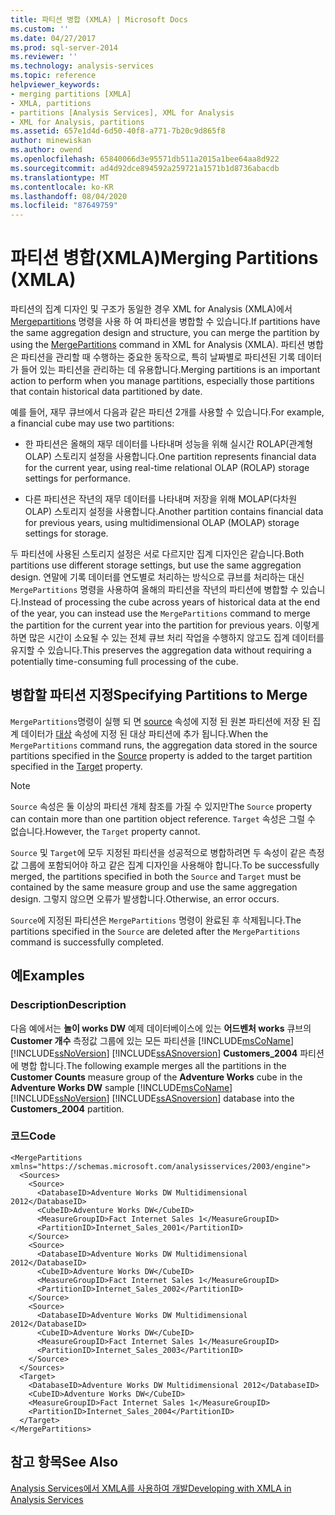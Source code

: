 ```yaml
---
title: 파티션 병합 (XMLA) | Microsoft Docs
ms.custom: ''
ms.date: 04/27/2017
ms.prod: sql-server-2014
ms.reviewer: ''
ms.technology: analysis-services
ms.topic: reference
helpviewer_keywords:
- merging partitions [XMLA]
- XMLA, partitions
- partitions [Analysis Services], XML for Analysis
- XML for Analysis, partitions
ms.assetid: 657e1d4d-6d50-40f8-a771-7b20c9d865f8
author: minewiskan
ms.author: owend
ms.openlocfilehash: 65840066d3e95571db511a2015a1bee64aa8d922
ms.sourcegitcommit: ad4d92dce894592a259721a1571b1d8736abacdb
ms.translationtype: MT
ms.contentlocale: ko-KR
ms.lasthandoff: 08/04/2020
ms.locfileid: "87649759"
---
```

# <a name="merging-partitions-xmla"></a><span data-ttu-id="98bf5-102">파티션 병합(XMLA)</span><span class="sxs-lookup"><span data-stu-id="98bf5-102">Merging Partitions (XMLA)</span></span>
  <span data-ttu-id="98bf5-103">파티션의 집계 디자인 및 구조가 동일한 경우 XML for Analysis (XMLA)에서 [Mergepartitions](https://docs.microsoft.com/bi-reference/xmla/xml-elements-commands/mergepartitions-element-xmla) 명령을 사용 하 여 파티션을 병합할 수 있습니다.</span><span class="sxs-lookup"><span data-stu-id="98bf5-103">If partitions have the same aggregation design and structure, you can merge the partition by using the [MergePartitions](https://docs.microsoft.com/bi-reference/xmla/xml-elements-commands/mergepartitions-element-xmla) command in XML for Analysis (XMLA).</span></span> <span data-ttu-id="98bf5-104">파티션 병합은 파티션을 관리할 때 수행하는 중요한 동작으로, 특히 날짜별로 파티션된 기록 데이터가 들어 있는 파티션을 관리하는 데 유용합니다.</span><span class="sxs-lookup"><span data-stu-id="98bf5-104">Merging partitions is an important action to perform when you manage partitions, especially those partitions that contain historical data partitioned by date.</span></span>  
  
 <span data-ttu-id="98bf5-105">예를 들어, 재무 큐브에서 다음과 같은 파티션 2개를 사용할 수 있습니다.</span><span class="sxs-lookup"><span data-stu-id="98bf5-105">For example, a financial cube may use two partitions:</span></span>  
  
-   <span data-ttu-id="98bf5-106">한 파티션은 올해의 재무 데이터를 나타내며 성능을 위해 실시간 ROLAP(관계형 OLAP) 스토리지 설정을 사용합니다.</span><span class="sxs-lookup"><span data-stu-id="98bf5-106">One partition represents financial data for the current year, using real-time relational OLAP (ROLAP) storage settings for performance.</span></span>  
  
-   <span data-ttu-id="98bf5-107">다른 파티션은 작년의 재무 데이터를 나타내며 저장을 위해 MOLAP(다차원 OLAP) 스토리지 설정을 사용합니다.</span><span class="sxs-lookup"><span data-stu-id="98bf5-107">Another partition contains financial data for previous years, using multidimensional OLAP (MOLAP) storage settings for storage.</span></span>  
  
 <span data-ttu-id="98bf5-108">두 파티션에 사용된 스토리지 설정은 서로 다르지만 집계 디자인은 같습니다.</span><span class="sxs-lookup"><span data-stu-id="98bf5-108">Both partitions use different storage settings, but use the same aggregation design.</span></span> <span data-ttu-id="98bf5-109">연말에 기록 데이터를 연도별로 처리하는 방식으로 큐브를 처리하는 대신 `MergePartitions` 명령을 사용하여 올해의 파티션을 작년의 파티션에 병합할 수 있습니다.</span><span class="sxs-lookup"><span data-stu-id="98bf5-109">Instead of processing the cube across years of historical data at the end of the year, you can instead use the `MergePartitions` command to merge the partition for the current year into the partition for previous years.</span></span> <span data-ttu-id="98bf5-110">이렇게 하면 많은 시간이 소요될 수 있는 전체 큐브 처리 작업을 수행하지 않고도 집계 데이터를 유지할 수 있습니다.</span><span class="sxs-lookup"><span data-stu-id="98bf5-110">This preserves the aggregation data without requiring a potentially time-consuming full processing of the cube.</span></span>  
  
## <a name="specifying-partitions-to-merge"></a><span data-ttu-id="98bf5-111">병합할 파티션 지정</span><span class="sxs-lookup"><span data-stu-id="98bf5-111">Specifying Partitions to Merge</span></span>  
 <span data-ttu-id="98bf5-112">`MergePartitions`명령이 실행 되 면 [source](https://docs.microsoft.com/bi-reference/xmla/xml-elements-properties/source-element-xmla) 속성에 지정 된 원본 파티션에 저장 된 집계 데이터가 [대상](https://docs.microsoft.com/bi-reference/xmla/xml-elements-properties/target-element-xmla) 속성에 지정 된 대상 파티션에 추가 됩니다.</span><span class="sxs-lookup"><span data-stu-id="98bf5-112">When the `MergePartitions` command runs, the aggregation data stored in the source partitions specified in the [Source](https://docs.microsoft.com/bi-reference/xmla/xml-elements-properties/source-element-xmla) property is added to the target partition specified in the [Target](https://docs.microsoft.com/bi-reference/xmla/xml-elements-properties/target-element-xmla) property.</span></span>  
  
> [!NOTE]  
>  <span data-ttu-id="98bf5-113">`Source` 속성은 둘 이상의 파티션 개체 참조를 가질 수 있지만</span><span class="sxs-lookup"><span data-stu-id="98bf5-113">The `Source` property can contain more than one partition object reference.</span></span> <span data-ttu-id="98bf5-114">`Target` 속성은 그럴 수 없습니다.</span><span class="sxs-lookup"><span data-stu-id="98bf5-114">However, the `Target` property cannot.</span></span>  
  
 <span data-ttu-id="98bf5-115">`Source` 및 `Target`에 모두 지정된 파티션을 성공적으로 병합하려면 두 속성이 같은 측정값 그룹에 포함되어야 하고 같은 집계 디자인을 사용해야 합니다.</span><span class="sxs-lookup"><span data-stu-id="98bf5-115">To be successfully merged, the partitions specified in both the `Source` and `Target` must be contained by the same measure group and use the same aggregation design.</span></span> <span data-ttu-id="98bf5-116">그렇지 않으면 오류가 발생합니다.</span><span class="sxs-lookup"><span data-stu-id="98bf5-116">Otherwise, an error occurs.</span></span>  
  
 <span data-ttu-id="98bf5-117">`Source`에 지정된 파티션은 `MergePartitions` 명령이 완료된 후 삭제됩니다.</span><span class="sxs-lookup"><span data-stu-id="98bf5-117">The partitions specified in the `Source` are deleted after the `MergePartitions` command is successfully completed.</span></span>  
  
## <a name="examples"></a><span data-ttu-id="98bf5-118">예</span><span class="sxs-lookup"><span data-stu-id="98bf5-118">Examples</span></span>  
  
### <a name="description"></a><span data-ttu-id="98bf5-119">Description</span><span class="sxs-lookup"><span data-stu-id="98bf5-119">Description</span></span>  
 <span data-ttu-id="98bf5-120">다음 예에서는 **놀이 works DW** 예제 데이터베이스에 있는 **어드벤처 works** 큐브의 **Customer 개수** 측정값 그룹에 있는 모든 파티션을 [!INCLUDE[msCoName](../../includes/msconame-md.md)] [!INCLUDE[ssNoVersion](../../includes/ssnoversion-md.md)] [!INCLUDE[ssASnoversion](../../includes/ssasnoversion-md.md)] **Customers_2004** 파티션에 병합 합니다.</span><span class="sxs-lookup"><span data-stu-id="98bf5-120">The following example merges all the partitions in the **Customer Counts** measure group of the **Adventure Works** cube in the **Adventure Works DW** sample [!INCLUDE[msCoName](../../includes/msconame-md.md)] [!INCLUDE[ssNoVersion](../../includes/ssnoversion-md.md)] [!INCLUDE[ssASnoversion](../../includes/ssasnoversion-md.md)] database into the **Customers_2004** partition.</span></span>  
  
### <a name="code"></a><span data-ttu-id="98bf5-121">코드</span><span class="sxs-lookup"><span data-stu-id="98bf5-121">Code</span></span>  
  
```  
<MergePartitions xmlns="https://schemas.microsoft.com/analysisservices/2003/engine">  
  <Sources>  
    <Source>  
      <DatabaseID>Adventure Works DW Multidimensional 2012</DatabaseID>  
      <CubeID>Adventure Works DW</CubeID>  
      <MeasureGroupID>Fact Internet Sales 1</MeasureGroupID>  
      <PartitionID>Internet_Sales_2001</PartitionID>  
    </Source>  
    <Source>  
      <DatabaseID>Adventure Works DW Multidimensional 2012</DatabaseID>  
      <CubeID>Adventure Works DW</CubeID>  
      <MeasureGroupID>Fact Internet Sales 1</MeasureGroupID>  
      <PartitionID>Internet_Sales_2002</PartitionID>  
    </Source>  
    <Source>  
      <DatabaseID>Adventure Works DW Multidimensional 2012</DatabaseID>  
      <CubeID>Adventure Works DW</CubeID>  
      <MeasureGroupID>Fact Internet Sales 1</MeasureGroupID>  
      <PartitionID>Internet_Sales_2003</PartitionID>  
    </Source>  
  </Sources>  
  <Target>  
    <DatabaseID>Adventure Works DW Multidimensional 2012</DatabaseID>  
    <CubeID>Adventure Works DW</CubeID>  
    <MeasureGroupID>Fact Internet Sales 1</MeasureGroupID>  
    <PartitionID>Internet_Sales_2004</PartitionID>  
  </Target>  
</MergePartitions>  
```  
  
## <a name="see-also"></a><span data-ttu-id="98bf5-122">참고 항목</span><span class="sxs-lookup"><span data-stu-id="98bf5-122">See Also</span></span>  
 [<span data-ttu-id="98bf5-123">Analysis Services에서 XMLA를 사용하여 개발</span><span class="sxs-lookup"><span data-stu-id="98bf5-123">Developing with XMLA in Analysis Services</span></span>](developing-with-xmla-in-analysis-services.md)  
  
  

